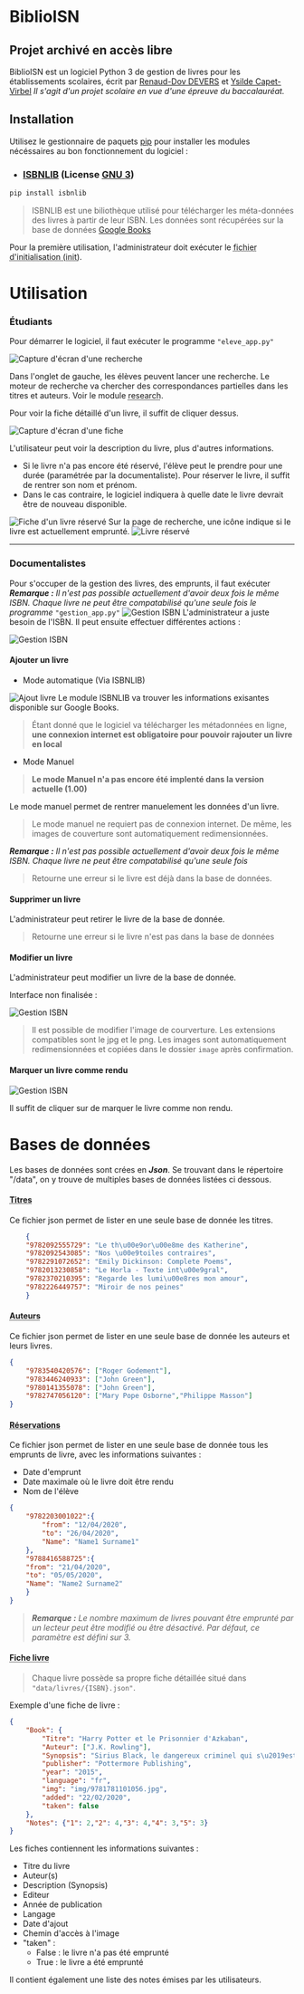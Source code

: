**BiblioISN**
=====
## Projet archivé en accès libre

BiblioISN est un logiciel Python 3 de gestion de livres pour les établissements scolaires, écrit par [Renaud-Dov DEVERS](https://github.com/Renaud-Dov) et [Ysilde Capet-Virbel](https://github.com/Newody)
*Il s'agit d'un projet scolaire en vue d'une épreuve du baccalauréat.*
## Installation

Utilisez le gestionnaire de paquets [pip](https://pip.pypa.io/en/stable/) pour installer les modules nécéssaires au bon fonctionnement du logiciel :

* ### [ISBNLIB](https://pypi.org/project/isbnlib/) (License [GNU 3](https://www.gnu.org/licenses/gpl-3.0.html))

```bash
pip install isbnlib
```
>ISBNLIB est une biliothèque utilisé pour télécharger les méta-données des livres à partir de leur ISBN. Les données sont récupérées sur la base de données [Google Books](https://books.google.com)

Pour la première utilisation, l'administrateur doit exécuter le <abbr title="init.py">fichier d'initialisation (init)</abbr>.

# Utilisation

### **Étudiants**
Pour démarrer le logiciel, il faut exécuter le programme ```"eleve_app.py"```

<img src="screenshot/screenshot1.jpg" alt="Capture d'écran d'une recherche">

Dans l'onglet de gauche, les élèves peuvent lancer une recherche. Le moteur de recherche va chercher des correspondances partielles dans les titres et auteurs. Voir le module <abbr title="tools/research.py">research</abbr>.

Pour voir la fiche détaillé d'un livre, il suffit de cliquer dessus.

<img src="screenshot/screenshot2.jpg" alt="Capture d'écran d'une fiche">

L'utilisateur peut voir la description du livre, plus d'autres informations.

* Si le livre n'a pas encore été réservé, l'élève peut le prendre pour une durée (paramétrée par la documentaliste).
Pour réserver le livre, il suffit de rentrer son nom et prénom.
* Dans le cas contraire, le logiciel indiquera à quelle date le livre devrait être de nouveau disponible. 
<img src="screenshot/screenshot4.jpg" alt="Fiche d'un livre réservé">
Sur la page de recherche, une icône indique si le livre est actuellement emprunté.
<img src="screenshot/screenshot3.jpg" alt="Livre réservé">

---
### **Documentalistes**
Pour s'occuper de la gestion des livres, des emprunts, il faut exécuter ***Remarque :*** *Il n'est pas possible actuellement d'avoir deux fois le même ISBN. Chaque livre ne peut être compatabilisé qu'une seule fois le programme* ```"gestion_app.py"```
<img src="screenshot/screenshot5.jpg" alt="Gestion ISBN">
L'administrateur a juste besoin de l'ISBN. Il peut ensuite effectuer différentes actions :

<img src="screenshot/screenshot9.jpg" alt="Gestion ISBN">

#### Ajouter un livre
* Mode automatique (Via ISBNLIB)
<img src="screenshot/screenshot7.jpg" alt="Ajout livre">
Le module ISBNLIB va trouver les informations exisantes disponible sur Google Books.

>Étant donné que le logiciel va télécharger les métadonnées en ligne, **une connexion internet est obligatoire pour pouvoir rajouter un livre en local**

* Mode Manuel
>**Le mode Manuel n'a pas encore été implenté dans la version actuelle (1.00)**

Le mode manuel permet de rentrer manuelement les données d'un livre.
>Le mode manuel ne requiert pas de connexion internet. De même, les images de couverture sont automatiquement redimensionnées.

***Remarque :*** _Il n'est pas possible actuellement d'avoir deux fois le même ISBN. Chaque livre ne peut être compatabilisé qu'une seule fois_


>Retourne une erreur si le livre est déjà dans la base de données.



#### Supprimer un livre
L'administrateur peut retirer le livre de la base de donnée. 
>Retourne une erreur si le livre n'est pas dans la base de données

#### Modifier un livre
L'administrateur peut modifier un livre de la base de donnée.

Interface non finalisée :

<img src="screenshot/screenshot10.jpg" alt="Gestion ISBN">

> Il est possible de modifier l'image de courverture. Les extensions compatibles sont le jpg et le png. Les images sont automatiquement redimensionnées et copiées dans le dossier ```image``` après confirmation.

#### Marquer un livre comme rendu

<img src="screenshot/screenshot8.jpg" alt="Gestion ISBN">

Il suffit de cliquer sur de marquer le livre comme non rendu.

# Bases de données
Les bases de données sont crées en ***Json***. Se trouvant dans le répertoire "/data", on y trouve de multiples bases de données listées ci dessous.

#### <abbr title="data/title.json">Titres</abbr>
Ce fichier json permet de lister en une seule base de donnée les titres.

```json
    {
    "9782092555729": "Le th\u00e9or\u00e8me des Katherine",
    "9782092543085": "Nos \u00e9toiles contraires",
    "9782291072652": "Emily Dickinson: Complete Poems",
    "9782013230858": "Le Horla - Texte int\u00e9gral",
    "9782370210395": "Regarde les lumi\u00e8res mon amour",
    "9782226449757": "Miroir de nos peines"
    }
```
#### <abbr title="data/authors.json">Auteurs</abbr>
Ce fichier json permet de lister en une seule base de donnée les auteurs et leurs livres.
```json
{   
    "9783540420576": ["Roger Godement"],
    "9783446240933": ["John Green"],
    "9780141355078": ["John Green"],
    "9782747056120": ["Mary Pope Osborne","Philippe Masson"]
}
```
#### <abbr title="data/reservation.json">Réservations</abbr>
Ce fichier json permet de lister en une seule base de donnée tous les emprunts de livre, avec les informations suivantes :

* Date d'emprunt
* Date maximale où le livre doit être rendu
* Nom de l'élève
```json
{
    "9782203001022":{
        "from": "12/04/2020",
        "to": "26/04/2020",
        "Name": "Name1 Surname1"
    },
    "9788416588725":{
    "from": "21/04/2020",
    "to": "05/05/2020",
    "Name": "Name2 Surname2"
    }
}
```
>***Remarque :*** *Le nombre maximum de livres pouvant être emprunté par un lecteur peut être modifié ou être désactivé. Par défaut, ce paramètre est défini sur 3.*

#### <abbr title="data/livres/{ISBN}.json">Fiche livre</abbr>
>Chaque livre possède sa propre fiche détaillée situé dans ```"data/livres/{ISBN}.json"```.

Exemple d'une fiche de livre :

```json
{
    "Book": {
        "Titre": "Harry Potter et le Prisonnier d'Azkaban",
        "Auteur": ["J.K. Rowling"],
        "Synopsis": "Sirius Black, le dangereux criminel qui s\u2019est \u00e9chapp\u00e9 de la forteresse d\u2019Azkaban, recherche Harry Potter. C\u2019est donc sous bonne garde que l\u2019apprenti sorcier fait sa troisi\u00e8me rentr\u00e9e. Au programme : des cours de divination, la fabrication d\u2019une potion de Ratatinage, le dressage des hippogriffes...",
        "publisher": "Pottermore Publishing",
        "year": "2015",
        "language": "fr",
        "img": "img/9781781101056.jpg",
        "added": "22/02/2020",
        "taken": false
    },
    "Notes": {"1": 2,"2": 4,"3": 4,"4": 3,"5": 3}
}
```
Les fiches contiennent les informations suivantes :

* Titre du livre
* Auteur(s)
* Description (Synopsis)
* Editeur
* Année de publication
* Langage
* Date d'ajout
* Chemin d'accès à l'image
* "taken" :
    * False : le livre n'a pas été emprunté
    * True : le livre a été emprunté

Il contient également une liste des notes émises par les utilisateurs.
